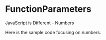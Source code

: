 FunctionParameters
============

JavaScript is Different - Numbers

Here is the sample code focusing on numbers.
